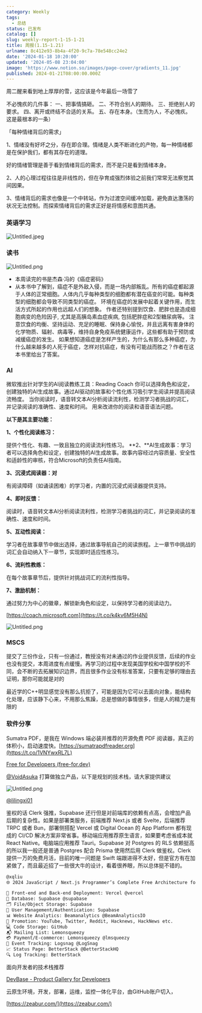 ```yaml
---
category: Weekly
tags:
  - 总结
status: 已发布
catalog: []
slug: weekly-report-1-15-1-21
title: 周报(1.15-1.21)
urlname: 8c412e93-8b4a-4f20-9c7a-78e548cc24e2
date: '2024-01-18 10:20:00'
updated: '2024-05-08 23:04:00'
image: 'https://www.notion.so/images/page-cover/gradients_11.jpg'
published: 2024-01-21T08:00:00.000Z
---
```


周二醒来看到地上厚厚的雪，这应该是今年最后一场雪了


不必愧疚的几件事：
一、把事情搞砸。
二、不符合别人的期待。
三、拒绝别人的要求。
四、离开或终结不合适的关系。
五、存在本身。（生而为人，不必愧疚。这是最根本的一条）


「每种情绪背后的需求」


1、情绪没有好坏之分，存在即合理。情绪是人类不断进化的产物，每一种情绪都是在保护我们，都有其存在的道理。


好的情绪管理是善于看到情绪背后的需求，而不是只是看到情绪本身。


2、人的心理过程往往是非线性的，但在孕育成强烈体验之前我们常常无法察觉其间因果。


3、情绪背后的需求也像是一个中转站，作为过渡空间缓冲加载，避免直达激荡的状况无法控制。而探索情绪背后的需求正好是将情感和意图共通。


### 英语学习


![Untitled.jpeg](https://prod-files-secure.s3.us-west-2.amazonaws.com/5d24fe63-e567-4804-86f9-9fdc62e13082/faec46dc-9da5-4799-b905-c316418f1168/Untitled.jpeg?X-Amz-Algorithm=AWS4-HMAC-SHA256&X-Amz-Content-Sha256=UNSIGNED-PAYLOAD&X-Amz-Credential=ASIAZI2LB466T2QTISJ5%2F20250305%2Fus-west-2%2Fs3%2Faws4_request&X-Amz-Date=20250305T213435Z&X-Amz-Expires=3600&X-Amz-Security-Token=IQoJb3JpZ2luX2VjENb%2F%2F%2F%2F%2F%2F%2F%2F%2F%2FwEaCXVzLXdlc3QtMiJHMEUCIGyoGKUL74aUMjfzI8J%2FOnBVSepgC%2FqDDMjtlToez3EoAiEAwXcbpuqxeE47lejyEC2nOxf2%2FudxC8sG%2FoBmzjCC1nIq%2FwMIHhAAGgw2Mzc0MjMxODM4MDUiDA%2FZE8plECKg0IPxVyrcA0J6MW0HoRm1eXahbRCYhg9PdpzoXiBTJ89%2Flfj8WPT%2BozepjlDQlcyYSceqrscrM0qJ2bh0vV2jD8Plg4ZUnO5grUp8%2BtgGL3q7uLDfnS4JrRKXbApm19t0L%2B3jz29V%2BNHy7fhS6HQ%2F97L1m1QeQRET64L8nSH9mSu77%2FYC68F%2F9F7cINGKG0AlEPgkecTdPHRkDoWDTgwuAFw7%2Btf5Ah94NdjYS3n89eJb%2F%2FvEQjE1wObbx%2Bbw5lpRD6HRw2bC7KWfomNsET3AbGs1JubsyHFZyKDMUg%2FJq6YT65SGmllYoNlKClGscpyhztipIBW3XKGFvH1fK7ETlJh77Piqc7xr2AxCvH79YGYrdIXDjgWlznAHx83%2BG2jr2nNlZcNv01medxu4rl0UN5nhUxGqAoxT%2FiA%2B%2Fk%2FLmeCiUSLtLutZ3Ngv3spuDoPk7OaLwigEZRmo1BxMVp%2BQeX5HLXI2QY%2Foinp0ve%2BBQNq3%2BoFAy46MMCM0wWLvjNurq7g%2Fio764jpbQCCNJLbu1hbRrAJRVDQswzeMAo%2BdWYfcR5Puo5WEZOxAnmYN9lOJiRH2Y8KxASwvb%2Bnnkbv0xauwrb1ZFA6ObL0D4jcEXWN0D5kJBd2YEAi6S7C8xfIzVaNHMOyAo74GOqUBcI5MuGSqEbyfDVpzYQkjUEFk66uh3%2FkLID%2BhezNgc2cynJPhOgCUePmJt8ggLyE3IzLX0Q0j6zGhonm0%2FqTC%2B86BC8zS47PI2vBA4quzpGM299KD5er2mKxzSRseLpIzet6ZpIy48rp4pKtK1igf3yhwbpY4HEe41xOALUQ5LxsElAOSM%2FiTwe1EwRoAN4%2F5V%2FFTLXcLyg79jy8iku7XhvJS%2BokS&X-Amz-Signature=c69f95885325d483a77273e111d6f847391983c592ad8e492638d9f925bf7de4&X-Amz-SignedHeaders=host&x-id=GetObject)


### 读书


![Untitled.png](https://prod-files-secure.s3.us-west-2.amazonaws.com/5d24fe63-e567-4804-86f9-9fdc62e13082/08aff459-da99-4ed5-87c6-1f4c95b62ac3/Untitled.png?X-Amz-Algorithm=AWS4-HMAC-SHA256&X-Amz-Content-Sha256=UNSIGNED-PAYLOAD&X-Amz-Credential=ASIAZI2LB466T2QTISJ5%2F20250305%2Fus-west-2%2Fs3%2Faws4_request&X-Amz-Date=20250305T213435Z&X-Amz-Expires=3600&X-Amz-Security-Token=IQoJb3JpZ2luX2VjENb%2F%2F%2F%2F%2F%2F%2F%2F%2F%2FwEaCXVzLXdlc3QtMiJHMEUCIGyoGKUL74aUMjfzI8J%2FOnBVSepgC%2FqDDMjtlToez3EoAiEAwXcbpuqxeE47lejyEC2nOxf2%2FudxC8sG%2FoBmzjCC1nIq%2FwMIHhAAGgw2Mzc0MjMxODM4MDUiDA%2FZE8plECKg0IPxVyrcA0J6MW0HoRm1eXahbRCYhg9PdpzoXiBTJ89%2Flfj8WPT%2BozepjlDQlcyYSceqrscrM0qJ2bh0vV2jD8Plg4ZUnO5grUp8%2BtgGL3q7uLDfnS4JrRKXbApm19t0L%2B3jz29V%2BNHy7fhS6HQ%2F97L1m1QeQRET64L8nSH9mSu77%2FYC68F%2F9F7cINGKG0AlEPgkecTdPHRkDoWDTgwuAFw7%2Btf5Ah94NdjYS3n89eJb%2F%2FvEQjE1wObbx%2Bbw5lpRD6HRw2bC7KWfomNsET3AbGs1JubsyHFZyKDMUg%2FJq6YT65SGmllYoNlKClGscpyhztipIBW3XKGFvH1fK7ETlJh77Piqc7xr2AxCvH79YGYrdIXDjgWlznAHx83%2BG2jr2nNlZcNv01medxu4rl0UN5nhUxGqAoxT%2FiA%2B%2Fk%2FLmeCiUSLtLutZ3Ngv3spuDoPk7OaLwigEZRmo1BxMVp%2BQeX5HLXI2QY%2Foinp0ve%2BBQNq3%2BoFAy46MMCM0wWLvjNurq7g%2Fio764jpbQCCNJLbu1hbRrAJRVDQswzeMAo%2BdWYfcR5Puo5WEZOxAnmYN9lOJiRH2Y8KxASwvb%2Bnnkbv0xauwrb1ZFA6ObL0D4jcEXWN0D5kJBd2YEAi6S7C8xfIzVaNHMOyAo74GOqUBcI5MuGSqEbyfDVpzYQkjUEFk66uh3%2FkLID%2BhezNgc2cynJPhOgCUePmJt8ggLyE3IzLX0Q0j6zGhonm0%2FqTC%2B86BC8zS47PI2vBA4quzpGM299KD5er2mKxzSRseLpIzet6ZpIy48rp4pKtK1igf3yhwbpY4HEe41xOALUQ5LxsElAOSM%2FiTwe1EwRoAN4%2F5V%2FFTLXcLyg79jy8iku7XhvJS%2BokS&X-Amz-Signature=1e27e1dc8a7a58497f87540c7f2fcff15e15deec8c281569a06b0ca401c5c38a&X-Amz-SignedHeaders=host&x-id=GetObject)

- 本周读完的书是杰森·冯的《癌症密码》
- 从本书中了解到，癌症不是外敌入侵，而是一场内部叛乱。所有的癌症都起源于人体的正常细胞。人体内几乎每种类型的细胞都有潜在癌变的可能。每种类型的细胞都会导致不同类型的癌症。
环境在癌症的发展中起着关键作用，而生活方式所起的作用也远超人们的想象。
作者还特别提到饮食、肥胖也是造成细胞病变的危险因子, 尤其是高胰岛素血症疾病, 包括肥胖症和2型糖尿病等。
注意饮食的均衡、坚持运动、充足的睡眠、保持身心愉悦，并且远离有害身体的化学物质、辐射、病毒等，维持自身免疫系统健康运作，这些都有助于预防或减缓癌症的发生。
如果想知道癌症是怎样产生的，为什么有那么多种癌症，为什么越来越多的人死于癌症，怎样对抗癌症，有没有可能战而胜之？作者在这本书里给出了答案。

### AI


微软推出针对学生的AI阅读教练工具：Reading Coach
你可以选择角色和设定，创建独特的AI生成故事。通过AI驱动的故事和个性化练习吸引学生阅读并提高阅读流畅度。
当你阅读时，语音转文本AI分析阅读流利性，检测学习者挑战的词汇，并记录阅读的准确性、速度和时间。
用来改进你的阅读和语音语法问题。


**以下是其主要功能：**


**1、个性化阅读练习：**


提供个性化、有趣、一致且独立的阅读流利性练习。
**2、**AI生成故事：学习者可以选择角色和设定，创建独特的AI生成故事。故事内容经过内容质量、安全性和适龄性的审核，符合Microsoft的负责任AI指南。


**3、沉浸式阅读器：对**


有阅读障碍（如诵读困难）的学习者，内置的沉浸式阅读器提供支持。


**4、即时反馈：**


阅读时，语音转文本AI分析阅读流利性，检测学习者挑战的词汇，并记录阅读的准确性、速度和时间。


**5、互动性阅读：**


学习者在故事章节中做出选择，通过故事导航自己的阅读旅程。上一章节中挑战的词汇会自动纳入下一章节，实现即时适应性练习。


**6、流利性教练：**


在每个故事章节后，提供针对挑战词汇的流利性指导。


**7、激励机制：**


通过努力为中心的徽章，解锁新角色和设定，以保持学习者的阅读动力。


[https://coach.microsoft.com](https://t.co/k4kv6M5H4N)


![Untitled.png](https://prod-files-secure.s3.us-west-2.amazonaws.com/5d24fe63-e567-4804-86f9-9fdc62e13082/8f53d036-0cfc-469d-a837-f15107675ae4/Untitled.png?X-Amz-Algorithm=AWS4-HMAC-SHA256&X-Amz-Content-Sha256=UNSIGNED-PAYLOAD&X-Amz-Credential=ASIAZI2LB466T2QTISJ5%2F20250305%2Fus-west-2%2Fs3%2Faws4_request&X-Amz-Date=20250305T213435Z&X-Amz-Expires=3600&X-Amz-Security-Token=IQoJb3JpZ2luX2VjENb%2F%2F%2F%2F%2F%2F%2F%2F%2F%2FwEaCXVzLXdlc3QtMiJHMEUCIGyoGKUL74aUMjfzI8J%2FOnBVSepgC%2FqDDMjtlToez3EoAiEAwXcbpuqxeE47lejyEC2nOxf2%2FudxC8sG%2FoBmzjCC1nIq%2FwMIHhAAGgw2Mzc0MjMxODM4MDUiDA%2FZE8plECKg0IPxVyrcA0J6MW0HoRm1eXahbRCYhg9PdpzoXiBTJ89%2Flfj8WPT%2BozepjlDQlcyYSceqrscrM0qJ2bh0vV2jD8Plg4ZUnO5grUp8%2BtgGL3q7uLDfnS4JrRKXbApm19t0L%2B3jz29V%2BNHy7fhS6HQ%2F97L1m1QeQRET64L8nSH9mSu77%2FYC68F%2F9F7cINGKG0AlEPgkecTdPHRkDoWDTgwuAFw7%2Btf5Ah94NdjYS3n89eJb%2F%2FvEQjE1wObbx%2Bbw5lpRD6HRw2bC7KWfomNsET3AbGs1JubsyHFZyKDMUg%2FJq6YT65SGmllYoNlKClGscpyhztipIBW3XKGFvH1fK7ETlJh77Piqc7xr2AxCvH79YGYrdIXDjgWlznAHx83%2BG2jr2nNlZcNv01medxu4rl0UN5nhUxGqAoxT%2FiA%2B%2Fk%2FLmeCiUSLtLutZ3Ngv3spuDoPk7OaLwigEZRmo1BxMVp%2BQeX5HLXI2QY%2Foinp0ve%2BBQNq3%2BoFAy46MMCM0wWLvjNurq7g%2Fio764jpbQCCNJLbu1hbRrAJRVDQswzeMAo%2BdWYfcR5Puo5WEZOxAnmYN9lOJiRH2Y8KxASwvb%2Bnnkbv0xauwrb1ZFA6ObL0D4jcEXWN0D5kJBd2YEAi6S7C8xfIzVaNHMOyAo74GOqUBcI5MuGSqEbyfDVpzYQkjUEFk66uh3%2FkLID%2BhezNgc2cynJPhOgCUePmJt8ggLyE3IzLX0Q0j6zGhonm0%2FqTC%2B86BC8zS47PI2vBA4quzpGM299KD5er2mKxzSRseLpIzet6ZpIy48rp4pKtK1igf3yhwbpY4HEe41xOALUQ5LxsElAOSM%2FiTwe1EwRoAN4%2F5V%2FFTLXcLyg79jy8iku7XhvJS%2BokS&X-Amz-Signature=643934dab10d74cdd81eac9eba244184fe200214da16309ebdbdcf68b7fac666&X-Amz-SignedHeaders=host&x-id=GetObject)


### MSCS


提交了三份作业，只有一份通过，教授没有对未通过的作业提供反馈，后续的作业也没有提交，本周进度有点缓慢。再学习的过程中发现美国学校和中国学校的不同，会不断的去拓展知识边界，而且很多作业没有标准答案，只要有足够的理由去证明，那你可能就是对的


最近学的C++明显感觉没有那么抗拒了，可能是因为它可以去面向对象，能结构化处理，应该静下心来，不用那么焦躁，总是想做的事情很多，但是人的精力是有限的


### 软件分享


Sumatra PDF，是我在 Windows 端必装并推荐的开源免费 PDF 阅读器，真正的体积小，启动速度快。[https://sumatrapdfreader.org](https://t.co/1VNYwxRL7L)


[Free for Developers (free-for.dev)](https://free-for.dev/#/)


[@VoidAsuka](https://twitter.com/VoidAsuka) 打算做独立产品，以下是规划的技术栈，请大家提供建议


![Untitled.png](https://prod-files-secure.s3.us-west-2.amazonaws.com/5d24fe63-e567-4804-86f9-9fdc62e13082/93561a3c-b2bc-4a43-bbc5-67e3f740ed5e/Untitled.png?X-Amz-Algorithm=AWS4-HMAC-SHA256&X-Amz-Content-Sha256=UNSIGNED-PAYLOAD&X-Amz-Credential=ASIAZI2LB466T2QTISJ5%2F20250305%2Fus-west-2%2Fs3%2Faws4_request&X-Amz-Date=20250305T213435Z&X-Amz-Expires=3600&X-Amz-Security-Token=IQoJb3JpZ2luX2VjENb%2F%2F%2F%2F%2F%2F%2F%2F%2F%2FwEaCXVzLXdlc3QtMiJHMEUCIGyoGKUL74aUMjfzI8J%2FOnBVSepgC%2FqDDMjtlToez3EoAiEAwXcbpuqxeE47lejyEC2nOxf2%2FudxC8sG%2FoBmzjCC1nIq%2FwMIHhAAGgw2Mzc0MjMxODM4MDUiDA%2FZE8plECKg0IPxVyrcA0J6MW0HoRm1eXahbRCYhg9PdpzoXiBTJ89%2Flfj8WPT%2BozepjlDQlcyYSceqrscrM0qJ2bh0vV2jD8Plg4ZUnO5grUp8%2BtgGL3q7uLDfnS4JrRKXbApm19t0L%2B3jz29V%2BNHy7fhS6HQ%2F97L1m1QeQRET64L8nSH9mSu77%2FYC68F%2F9F7cINGKG0AlEPgkecTdPHRkDoWDTgwuAFw7%2Btf5Ah94NdjYS3n89eJb%2F%2FvEQjE1wObbx%2Bbw5lpRD6HRw2bC7KWfomNsET3AbGs1JubsyHFZyKDMUg%2FJq6YT65SGmllYoNlKClGscpyhztipIBW3XKGFvH1fK7ETlJh77Piqc7xr2AxCvH79YGYrdIXDjgWlznAHx83%2BG2jr2nNlZcNv01medxu4rl0UN5nhUxGqAoxT%2FiA%2B%2Fk%2FLmeCiUSLtLutZ3Ngv3spuDoPk7OaLwigEZRmo1BxMVp%2BQeX5HLXI2QY%2Foinp0ve%2BBQNq3%2BoFAy46MMCM0wWLvjNurq7g%2Fio764jpbQCCNJLbu1hbRrAJRVDQswzeMAo%2BdWYfcR5Puo5WEZOxAnmYN9lOJiRH2Y8KxASwvb%2Bnnkbv0xauwrb1ZFA6ObL0D4jcEXWN0D5kJBd2YEAi6S7C8xfIzVaNHMOyAo74GOqUBcI5MuGSqEbyfDVpzYQkjUEFk66uh3%2FkLID%2BhezNgc2cynJPhOgCUePmJt8ggLyE3IzLX0Q0j6zGhonm0%2FqTC%2B86BC8zS47PI2vBA4quzpGM299KD5er2mKxzSRseLpIzet6ZpIy48rp4pKtK1igf3yhwbpY4HEe41xOALUQ5LxsElAOSM%2FiTwe1EwRoAN4%2F5V%2FFTLXcLyg79jy8iku7XhvJS%2BokS&X-Amz-Signature=2178ff453ac41cf23bddec67fe292aa93dfbae15102854ef191b1600f54ade19&X-Amz-SignedHeaders=host&x-id=GetObject)


[@lilingxi01](https://twitter.com/lilingxi01)


鉴权的话 Clerk 强推，Supabase 还行但是对前端库的依赖有点高，会增加产品后期的复杂性。如果是部署类服务，前端推荐 Next.js 或者 Svelte，后端推荐 TRPC 或者 Bun，部署侧搭配 Vercel 或 Digital Ocean 的 App Platform 都有现成的 CI/CD 解决方案非常省事。移动端应用推荐原生语言，如果要考虑省成本就 React Native。电脑端应用推荐 Tauri。Supabase 对 Postgres 的 RLS 依赖挺高的所以我一般还是普通 Postgres 配合 Prisma 使用然后用 Clerk 做鉴权。Clerk 提供一万的免费月活，目前的唯一问题是 Swift 端跟进得不太好，但是官方有在加紧做了，而且最近招了一些很大牛的设计，看着很养眼，所以总体挺不错的。


```markdown
@xqliu
🌐 2024 JavaScript / Next.js Programmer’s Complete Free Architecture for solo entrepreneur:

🔧 Front-end and Back-end Deployment: Vercel @vercel
💾 Database: Supabase @supabase
🗂️ File/Object Storage: Supabase
👥 User Management/Authentication: Supabase
📊 Website Analytics: Beamanalytics @BeamAnalyticsIO
📣 Promotion: YouTube, Twitter, Reddit, Hacknews, HackNews etc. 
💻 Code Storage: GitHub
📬 Mailing List: Lemonsqueezy
💳 Payment/E-commerce: Lemonsqueezy @lmsqueezy
📌 Event Tracking: Logsnag @LogSnag
📈 Status Page: BetterStack @BetterStackHQ
🔍 Log Tracking: BetterStack
```


面向开发者的技术栈推荐


[DevBase - Product Gallery for Developers](https://devbase.fyi/)


云原生环境，开发，部署，运维，监控一体化平台，由GitHub账户切入，


[https://zeabur.com/](https://zeabur.com/)

